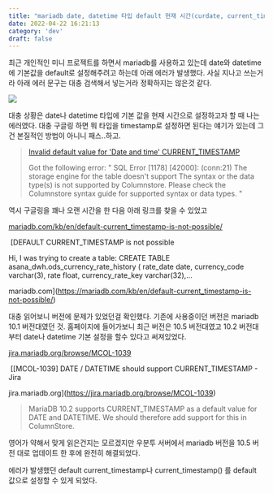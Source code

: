 ```yaml
---
title: "mariadb date, datetime 타입 default 현재 시간(curdate, current_timestamp, current_datetime) 설정 에러"
date: 2022-04-22 16:21:13
category: 'dev'
draft: false
---
```


최근 개인적인 미니 프로젝트를 하면서 mariadb를 사용하고 있는데 date와 datetime 에 기본값을 default로 설정해주려고 하는데 아래 에러가 발생했다. 사실 지나고 쓰는거라 아래 에러 문구는 대충 검색해서 넣는거라 정확하지는 않은것 같다. 

![](https://blog.kakaocdn.net/dn/bSVfJe/btqTJlxxe7a/H6XAUlwIdsxDXWktJDAnOk/img.png)

대충 상황은 date나 datetime 타입에 기본 값을 현재 시간으로 설정하고자 할 때 나는 에러였다. 대충 구글링 하면 뭐 타입을 timestamp로 설정하면 된다는 얘기가 있는데 그건 본질적인 방법이 아니니 패스..하고.

> [Invalid default value for 'Date and time' CURRENT\_TIMESTAMP](https://stackoverflow.com/questions/36807304/invalid-default-value-for-date-and-time-current-timestamp)
> 
>   
> Got the following error: " SQL Error \[1178\] \[42000\]: (conn:21) The storage engine for the table doesn't support The syntax or the data type(s) is not supported by Columnstore. Please check the Columnstore syntax guide for supported syntax or data types. "

역시 구글링을 꽤나 오랜 시간을 한 다음 아래 링크를 찾을 수 있었고 

[mariadb.com/kb/en/default-current\_timestamp-is-not-possible/](https://mariadb.com/kb/en/default-current_timestamp-is-not-possible/)

 [DEFAULT CURRENT\_TIMESTAMP is not possible

Hi, I was trying to create a table: CREATE TABLE asana\_dwh.ods\_currency\_rate\_history ( rate\_date date, currency\_code varchar(3), rate float, currency\_rate\_key varchar(32),...

mariadb.com](https://mariadb.com/kb/en/default-current_timestamp-is-not-possible/)

대충 읽어보니 버전에 문제가 있었던걸 확인했다. 기존에 사용중이던 버전은 mariadb 10.1 버전대였던 것. 홈페이지에 들어가보니 최근 버전은 10.5 버전대였고 10.2 버전대부터 date나 datetime 기본 설정을 할수 있다고 써져있었다. 

[jira.mariadb.org/browse/MCOL-1039](https://jira.mariadb.org/browse/MCOL-1039)

 [\[MCOL-1039\] DATE / DATETIME should support CURRENT\_TIMESTAMP - Jira

jira.mariadb.org](https://jira.mariadb.org/browse/MCOL-1039)

>   
> MariaDB 10.2 supports CURRENT\_TIMESTAMP as a default value for DATE and DATETIME. We should therefore add support for this in ColumnStore.

영어가 약해서 맞게 읽은건지는 모르겠지만 우분투 서버에서 mariadb 버전을 10.5 버전 대로 업데이트 한 후에 완전히 해결되었다. 

에러가 발생했던 default current\_timestamp나 current\_timestamp() 를 default 값으로 설정할 수 있게 되었다.

